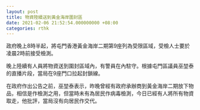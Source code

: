 ```yaml
---
layout: post
title: 物資陸續送到黃金海岸圍封區
date: 2021-02-06 21:52:54.000000000 +08:00
categories: rthk
---
```


政府晚上8時半起，將屯門香港黃金海岸二期第9座列為受限區域，受檢人士要於凌晨2時前接受檢測。

晚上陸續有人員將物資送到圍封區域內，有警員在內駐守。根據屯門區議員巫堃泰的直播片段，當局在9座門口拉起封鎖線。

在政府作出公告之前，巫堃泰表示，昨晚曾經有政府承辦商到黃金海岸二期放下物品，相信是作檢測之用，但當時未有為居民作病毒檢測，今日已經有人將所有物資取走，他批評，當局沒有向居民作交代。
